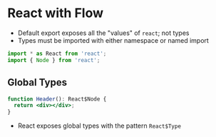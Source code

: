 # React with Flow

- Default export exposes all the "values" of `react`; not types
- Types must be imported with either namespace or named import

```js
import * as React from 'react';
import { Node } from 'react';
```

## Global Types

```jsx
function Header(): React$Node {
  return <div></div>;
}
```

- React exposes global types with the pattern `React$Type`
